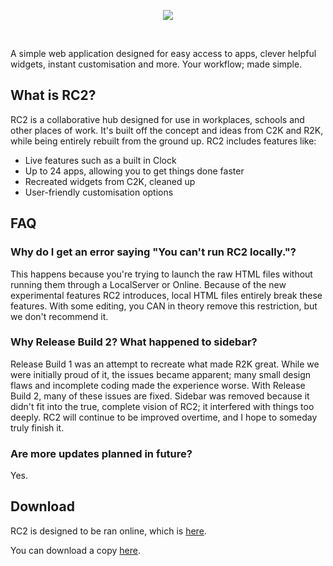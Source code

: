 <p align="center">
  <a href="https://plecak.lol/RC2">
    <img src="https://github.com/snailvinyl/RC2/blob/main/Poster.jpeg?raw=true" style="max-width: 100%; height: auto;">
  </a>
</p>

&nbsp;

A simple web application designed for easy access
to apps, clever helpful widgets, instant customisation and more. 
Your workflow; made simple.

## What is RC2?

RC2 is a collaborative hub designed for use in
workplaces, schools and other places of work. It's built
off the concept and ideas from C2K and R2K, while being
entirely rebuilt from the ground up. RC2 includes features
like:

- Live features such as a built in Clock
- Up to 24 apps, allowing you to get things done faster
- Recreated widgets from C2K, cleaned up
- User-friendly customisation options

## FAQ

### Why do I get an error saying "You can't run RC2 locally."?

This happens because you're trying to launch the raw HTML files without
running them through a LocalServer or Online. Because of the new
experimental features RC2 introduces, local HTML files entirely break
these features. With some editing, you CAN in theory remove this
restriction, but we don't recommend it.

### Why Release Build 2? What happened to sidebar?

Release Build 1 was an attempt to recreate what made R2K great. While we
were initially proud of it, the issues became apparent; many small
design flaws and incomplete coding made the experience worse.
With Release Build 2, many of these issues are fixed. Sidebar
was removed because it didn't fit into the true, complete
vision of RC2; it interfered with things too deeply.
RC2 will continue to be improved overtime, and I hope to someday
truly finish it.

### Are more updates planned in future?

Yes.

## Download

RC2 is designed to be ran online, which is [here](https://plecak.lol/RC2).

You can download a copy [here](https://github.com/plecakserce/RC2/releases/latest).

